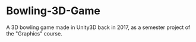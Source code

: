 # Bowling-3D-Game
A 3D bowling game made in Unity3D back in 2017, as a semester project of the "Graphics" course. 
